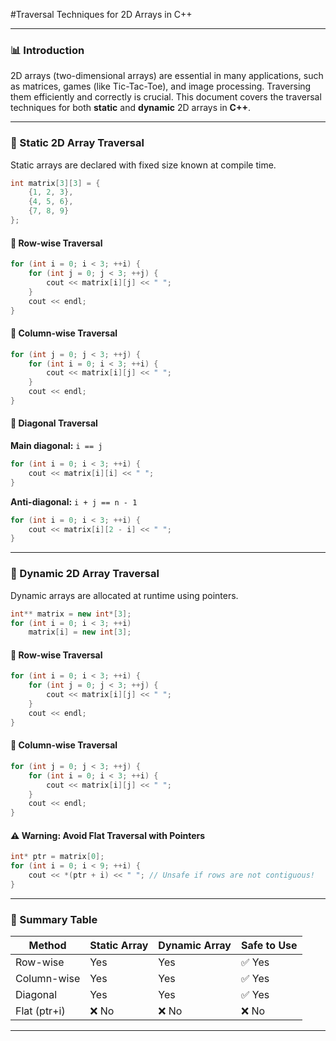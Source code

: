 #Traversal Techniques for 2D Arrays in C++

---

### 📊 Introduction

2D arrays (two-dimensional arrays) are essential in many applications, such as matrices, games (like Tic-Tac-Toe), and image processing. Traversing them efficiently and correctly is crucial. This document covers the traversal techniques for both **static** and **dynamic** 2D arrays in **C++**.

---

### 📁 Static 2D Array Traversal

Static arrays are declared with fixed size known at compile time.

```cpp
int matrix[3][3] = {
    {1, 2, 3},
    {4, 5, 6},
    {7, 8, 9}
};
```

#### 🔄 Row-wise Traversal

```cpp
for (int i = 0; i < 3; ++i) {
    for (int j = 0; j < 3; ++j) {
        cout << matrix[i][j] << " ";
    }
    cout << endl;
}
```

#### 🔄 Column-wise Traversal

```cpp
for (int j = 0; j < 3; ++j) {
    for (int i = 0; i < 3; ++i) {
        cout << matrix[i][j] << " ";
    }
    cout << endl;
}
```

#### 🔄 Diagonal Traversal

**Main diagonal:** `i == j`

```cpp
for (int i = 0; i < 3; ++i) {
    cout << matrix[i][i] << " ";
}
```

**Anti-diagonal:** `i + j == n - 1`

```cpp
for (int i = 0; i < 3; ++i) {
    cout << matrix[i][2 - i] << " ";
}
```

---

### 📁 Dynamic 2D Array Traversal

Dynamic arrays are allocated at runtime using pointers.

```cpp
int** matrix = new int*[3];
for (int i = 0; i < 3; ++i)
    matrix[i] = new int[3];
```

#### 🔄 Row-wise Traversal

```cpp
for (int i = 0; i < 3; ++i) {
    for (int j = 0; j < 3; ++j) {
        cout << matrix[i][j] << " ";
    }
    cout << endl;
}
```

#### 🔄 Column-wise Traversal

```cpp
for (int j = 0; j < 3; ++j) {
    for (int i = 0; i < 3; ++i) {
        cout << matrix[i][j] << " ";
    }
    cout << endl;
}
```

#### ⚠️ Warning: Avoid Flat Traversal with Pointers

```cpp
int* ptr = matrix[0];
for (int i = 0; i < 9; ++i) {
    cout << *(ptr + i) << " "; // Unsafe if rows are not contiguous!
}
```

---

### 📅 Summary Table

| Method       | Static Array | Dynamic Array | Safe to Use |
| ------------ | ------------ | ------------- | ----------- |
| Row-wise     | Yes          | Yes           | ✅ Yes       |
| Column-wise  | Yes          | Yes           | ✅ Yes       |
| Diagonal     | Yes          | Yes           | ✅ Yes       |
| Flat (ptr+i) | ❌ No         | ❌ No          | ❌ No        |

---

